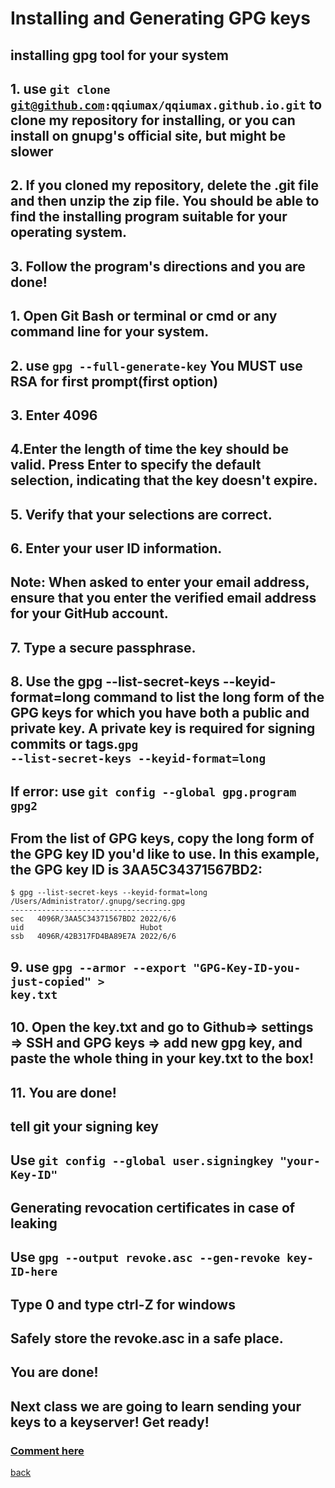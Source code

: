 # Installing and Generating GPG keys
## **installing gpg tool for your system**
## 1. use <code>git clone git@github.com:qqiumax/qqiumax.github.io.git</code> to clone my repository for installing, or you can install on gnupg's official site, but might be slower
## 2. If you cloned my repository, delete the .git file and then unzip the zip file. You should be able to find the installing program suitable for your operating system.
## 3. Follow the program's directions and you are done!
## 1. Open Git Bash or terminal or cmd or any command line for your system.
## 2. use <code>gpg --full-generate-key</code> You **MUST** use RSA for first prompt(first option)
## 3. Enter 4096
## 4.Enter the length of time the key should be valid. Press Enter to specify the default selection, indicating that the key doesn't expire.
## 5. Verify that your selections are correct.
## 6. Enter your user ID information.
## Note: When asked to enter your email address, ensure that you enter the verified email address for your GitHub account. 
## 7. Type a secure passphrase.
## 8. Use the gpg --list-secret-keys --keyid-format=long command to list the long form of the GPG keys for which you have both a public and private key. A private key is required for signing commits or tags.<code>gpg --list-secret-keys --keyid-format=long</code>
## If error: use <code>git config --global gpg.program gpg2 </code>
## From the list of GPG keys, copy the long form of the GPG key ID you'd like to use. In this example, the GPG key ID is 3AA5C34371567BD2:

    $ gpg --list-secret-keys --keyid-format=long
    /Users/Administrator/.gnupg/secring.gpg
    ------------------------------------
    sec   4096R/3AA5C34371567BD2 2022/6/6
    uid                          Hubot 
    ssb   4096R/42B317FD4BA89E7A 2022/6/6

## 9. use <code>gpg --armor --export "GPG-Key-ID-you-just-copied" > key.txt</code>
## 10. Open the key.txt and go to Github=> settings => SSH and GPG keys => add new gpg key, and paste the whole thing in your key.txt to the box!
## 11. You are done!
## **tell git your signing key**
## Use <code>git config --global user.signingkey "your-Key-ID"</code>
## **Generating revocation certificates in case of leaking**
## Use <code>gpg --output revoke.asc --gen-revoke key-ID-here</code>
## Type 0 and type ctrl-Z for windows
## Safely store the revoke.asc in a safe place.
## You are done!
## Next class we are going to learn sending your keys to a keyserver! Get ready!
### **[Comment here](https://qqiumax.github.io/comment/)**
[back](https://qqiumax.github.io/blog/)


